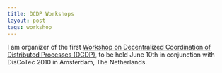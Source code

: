 ```yaml
---
title: DCDP Workshops
layout: post
tags: workshop
---
```

I am organizer of the first [Workshop on Decentralized Coordination of Distributed Processes (DCDP)](http://soft.vub.ac.be/events/dcdp), to be held June 10th in conjunction with DisCoTec 2010 in Amsterdam, The Netherlands.